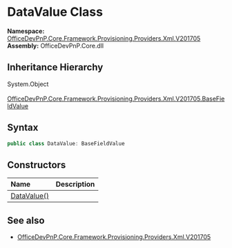 # DataValue Class
  

**Namespace:** [OfficeDevPnP.Core.Framework.Provisioning.Providers.Xml.V201705](OfficeDevPnP.Core.Framework.Provisioning.Providers.Xml.V201705.md)  
**Assembly:** OfficeDevPnP.Core.dll  
## Inheritance Hierarchy
System.Object  
&ensp;[OfficeDevPnP.Core.Framework.Provisioning.Providers.Xml.V201705.BaseFieldValue](OfficeDevPnP.Core.Framework.Provisioning.Providers.Xml.V201705.BaseFieldValue.md)  
## Syntax
```C#
public class DataValue: BaseFieldValue
```
## Constructors
|**Name**|**Description**|
|:-----|:-----|
| [DataValue()](OfficeDevPnP.Core.Framework.Provisioning.Providers.Xml.V201705.DataValue.ctor1.md) |  
## See also
- [OfficeDevPnP.Core.Framework.Provisioning.Providers.Xml.V201705](OfficeDevPnP.Core.Framework.Provisioning.Providers.Xml.V201705.md)
